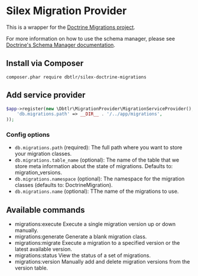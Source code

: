 # Silex Migration Provider

This is a wrapper for the [Doctrine Migrations project](http://docs.doctrine-project.org/projects/doctrine-migrations/en/latest/reference/introduction.html).

For more information on how to use the schema manager, please see [Doctrine's Schema Manager documentation](http://readthedocs.org/docs/doctrine-dbal/en/latest/reference/schema-manager.html). 


## Install via Composer

```
composer.phar require dbtlr/silex-doctrine-migrations
```

## Add service provider

```php
$app->register(new \Dbtlr\MigrationProvider\MigrationServiceProvider(), array(
    'db.migrations.path' => __DIR__ . '/../app/migrations',
));
```

### Config options

- `db.migrations.path` (required): The full path where you want to store your migration classes.
- `db.migrations.table_name` (optional): The name of the table that we store meta information about the state of migrations. Defaults to: migration_versions.
- `db.migrations.namespace` (optional): The namespace for the migration classes (defaults to: DoctrineMigration).
- `db.migrations.name` (optional): TThe name of the migrations to use.


## Available commands

- migrations:execute    Execute a single migration version up or down manually.
- migrations:generate   Generate a blank migration class.
- migrations:migrate    Execute a migration to a specified version or the latest available version.
- migrations:status     View the status of a set of migrations.
- migrations:version    Manually add and delete migration versions from the version table.






